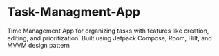# Task-Managment-App
Time Management App for organizing tasks with features like creation, editing, and prioritization. Built using Jetpack Compose, Room, Hilt, and MVVM design pattern
